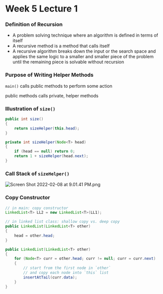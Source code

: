 # Week 5 Lecture 1

### Definition of Recursion

- A problem solving technique where an algorithm is defined in terms of itself
- A recursive method is a method that calls itself
- A recursive algorithm breaks down the input or the search space and applies the same logic to a smaller and smaller piece of the problem until the remaining piece is solvable without recursion

### Purpose of Writing Helper Methods

`main()` calls public methods to perform some action

public methods calls private, helper methods

### Illustration of `size()`

```java
public int size()
{
	return sizeHelper(this.head);
}

private int sizeHelper(Node<T> head)
{
	if (head == null) return 0;
	return 1 + sizeHelper(head.next);
}
```

### Call Stack of `sizeHelper()`

![Screen Shot 2022-02-08 at 9.01.41 PM.png](Week%205%20Lec%20e882f/Screen_Shot_2022-02-08_at_9.01.41_PM.png)

### Copy Constructor

```java
// in main: copy constructor
LinkedList<T> LL2 = new LinkedList<T>(LL1);

// in linked list class: shallow copy vs. deep copy
public LinkedList(LinkedList<T> other)
{
	head = other.head;
}

public LinkedList(LinkedList<T> other)
{
	for (Node<T> curr = other.head; curr != null; curr = curr.next)
	{
		// start from the first node in `other`
		// and copy each node into `this` list 
		insertAtTail(curr.data);
	}
}
```